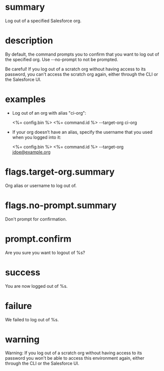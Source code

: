 # summary

Log out of a specified Salesforce org.

# description

By default, the command prompts you to confirm that you want to log out of the specified org. Use --no-prompt to not be prompted.

Be careful! If you log out of a scratch org without having access to its password, you can't access the scratch org again, either through the CLI or the Salesforce UI.

# examples

- Log out of an org with alias "ci-org":

  <%= config.bin %> <%= command.id %> --target-org ci-org

- If your org doesn’t have an alias, specify the username that you used when you logged into it:

  <%= config.bin %> <%= command.id %> --target-org jdoe@example.org

# flags.target-org.summary

Org alias or username to log out of.

# flags.no-prompt.summary

Don't prompt for confirmation.

# prompt.confirm

Are you sure you want to logout of %s?

# success

You are now logged out of %s.

# failure

We failed to log out of %s.

# warning

Warning: If you log out of a scratch org without having access to its password you won't be able to access this environment again, either through the CLI or the Salesforce UI.
